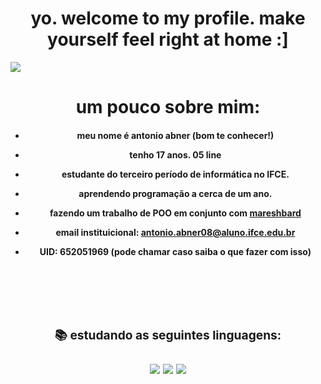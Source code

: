 ### <h1 align="center"> yo. welcome to my profile. make yourself feel right at home :] </h1>
<img src = "https://64.media.tumblr.com/3cf391ca6839e7126a3bea2c7f217301/tumblr_pwgbi0S0Dm1vy2tgqo10_1280.jpg">
<h1 align="center"> um pouco sobre mim: </h1>
 
 <h4 align = center>
  
-  meu nome é antonio abner (bom te conhecer!)

-  tenho 17 anos. 05 line

-  estudante do terceiro período de informática no IFCE.
  
-  aprendendo programação a cerca de um ano.

-  fazendo um trabalho de POO em conjunto com [mareshbard](https://github.com/mareshbard)

-  email instituicional: antonio.abner08@aluno.ifce.edu.br
  
-  UID: 652051969 (pode chamar caso saiba o que fazer com isso)
</h3>  
  <h3 align = center>
<div style="display: inline_block"><br>
  </h3>
  <h3 align = center>
<div style="display: inline_block"><br>
   <h3 align="center">
📚 estudando as seguintes linguagens:
  <div style="display: inline_block"><br>
 <link rel="stylesheet" href="https://img.shields.io/badge/Java-ED8B00?style=for-the-badge&logo=openjdk&logoColor=white">
 <img src="https://img.shields.io/badge/Java-ED8B00?style=for-the-badge&logo=openjdk&logoColor=white" />
 <img src="https://img.shields.io/badge/-JavaScript-0D1117?style=for-the-badge&logo=javascript&labelColor=0D1117&textColor=0D1117" />
 <img src="https://img.shields.io/badge/-python-0D1117?style=for-the-badge&logo=python&logoColor=1572B6&labelColor=0D1117" />
 
 

